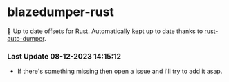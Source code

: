 # blazedumper-rust

🚀 Up to date offsets for Rust. Automatically kept up to date thanks to [rust-auto-dumper](https://github.com/Akandesh/rust-auto-dumper).


### Last Update 08-12-2023 14:15:12
- If there's something missing then open a issue and i'll try to add it asap.
